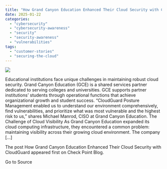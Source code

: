 ```yaml
---
title: "How Grand Canyon Education Enhanced Their Cloud Security with CloudGuard"
date: 2025-01-22
categories: 
  - "cybersecurity"
  - "cybersecurity-awareness"
  - "security"
  - "security-awareness"
  - "vulnerabilities"
tags: 
  - "customer-stories"
  - "securing-the-cloud"
---
```


![](https://blog.checkpoint.com/wp-content/uploads/2025/01/GCE-V1-1.jpg)

Educational institutions face unique challenges in maintaining robust cloud security. Grand Canyon Education (GCE) is a shared services partner dedicated to serving colleges and universities. GCE supports partner institutions’ students through operational functions that achieve organizational growth and student success. “CloudGuard Posture Management enabled us to understand our environment comprehensively, find vulnerabilities, and prioritize what was most vulnerable and the highest risk to us,” shares Michael Manrod, CISO at Grand Canyon Education. The Challenge of Cloud Visibility As Grand Canyon Education expanded its cloud computing infrastructure, they encountered a common problem: maintaining visibility across their growing cloud environment. The company \[…\]

The post How Grand Canyon Education Enhanced Their Cloud Security with CloudGuard appeared first on Check Point Blog.

Go to Source

